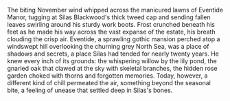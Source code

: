 The biting November wind whipped across the manicured lawns of Eventide Manor, tugging at Silas Blackwood's thick tweed cap and sending fallen leaves swirling around his sturdy work boots. Frost crunched beneath his feet as he made his way across the vast expanse of the estate, his breath clouding the crisp air.  Eventide, a sprawling gothic mansion perched atop a windswept hill overlooking the churning grey North Sea, was a place of shadows and secrets, a place Silas had tended for nearly twenty years.  He knew every inch of its grounds: the whispering willow by the lily pond, the gnarled oak that clawed at the sky with skeletal branches, the hidden rose garden choked with thorns and forgotten memories. Today, however, a different kind of chill permeated the air, something beyond the seasonal bite, a feeling of unease that settled deep in Silas's bones.
